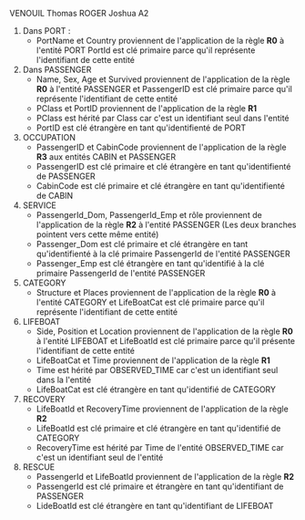 VENOUIL Thomas
ROGER Joshua
A2

1. Dans PORT :
	- PortName et Country proviennent de l'application de la règle **R0** à l'entité PORT PortId est clé primaire parce qu'il représente l'identifiant de cette entité
2. Dans PASSENGER
	- Name, Sex, Age et Survived proviennent de l'application de la règle **R0** à l'entité PASSENGER et PassengerID est clé primaire parce qu'il représente l'identifiant de cette entité
	- PClass et PortID proviennent de l'application de la règle **R1**
	- PClass est hérité par Class car c'est un identifiant seul dans l'entité
	- PortID est clé étrangère en tant qu'identifienté de PORT
3. OCCUPATION
	- PassengerID et CabinCode proviennent de l'application de la règle **R3** aux entités CABIN et PASSENGER
	- PassengerID est clé primaire et clé étrangère en tant qu'identifienté de PASSENGER
	- CabinCode est clé primaire et clé étrangère en tant qu'identifienté de CABIN
4. SERVICE
	- PassengerId_Dom, PassengerId_Emp et rôle proviennent de l'application de la règle **R2** à l'entité PASSENGER (Les deux branches pointent vers cette même entité)
	- Passenger_Dom est clé primaire et clé étrangère en tant qu'identifienté à la clé primaire PassengerId de l'entité PASSENGER
	- Passenger_Emp est clé étrangère en tant qu'identifié à la clé primaire PassengerId de l'entité PASSENGER
5. CATEGORY
	- Structure et Places proviennent de l'application de la règle **R0** à l'entité CATEGORY et  LifeBoatCat est clé primaire  parce qu'il représente l'identifiant de cette entité
6. LIFEBOAT
	- Side, Position et Location proviennent de l'application de la règle **R0** à l'entité LIFEBOAT et LifeBoatId est clé primaire parce qu'il présente l'identifiant de cette entité
	- LifeBoatCat et Time proviennent de l'application de la règle **R1**
	- Time est hérité par OBSERVED_TIME car c'est un identifiant seul dans la l'entité
	- LifeBoatCat est clé étrangère en tant qu'identifié de CATEGORY
7. RECOVERY
	- LifeBoatId et RecoveryTime proviennent de l'application de la règle **R2**
	- LifeBoatId est clé primaire et clé étrangère en tant qu'identifié de CATEGORY
	- RecoveryTime est hérité par Time de l'entité OBSERVED_TIME car c'est un identifiant seul de l'entité
8. RESCUE
	- PassengerId et LifeBoatId proviennent de l'application de la règle **R2**
	- PassengerId est clé primaire et étrangère en tant qu'identifiant de PASSENGER
	- LideBoatId est clé étrangère en tant qu'identifiant de LIFEBOAT